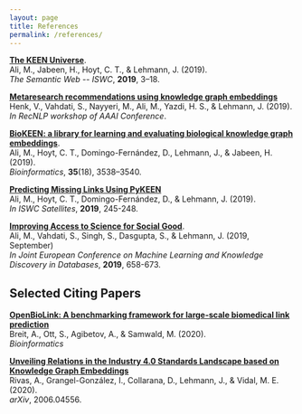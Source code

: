```yaml
---
layout: page
title: References
permalink: /references/
---
```

[**The KEEN Universe**](https://doi.org/10.1007/978-3-030-30796-7_1).
<br /> Ali, M., Jabeen, H., Hoyt, C. T., & Lehmann, J. (2019).
<br /> *The Semantic Web -- ISWC*, **2019**, 3–18.

[**Metaresearch recommendations using knowledge graph embeddings**](https://recnlp2019.github.io/papers/RecNLP2019_paper_20.pdf)
<br /> Henk, V., Vahdati, S., Nayyeri, M., Ali, M., Yazdi, H. S., & Lehmann, J. (2019).
<br /> *In RecNLP workshop of AAAI Conference*.

[**BioKEEN: a library for learning and evaluating biological knowledge graph embeddings**](https://doi.org/10.1093/bioinformatics/btz117).
<br />Ali, M., Hoyt, C. T., Domingo-Fernández, D., Lehmann, J., & Jabeen, H. (2019).
<br /> *Bioinformatics*, **35**(18), 3538–3540. 

[**Predicting Missing Links Using PyKEEN**](http://ceur-ws.org/Vol-2456/paper64.pdf)
<br /> Ali, M., Hoyt, C. T., Domingo-Fernández, D., & Lehmann, J. (2019).
<br /> *In ISWC Satellites*, **2019**, 245-248.

[**Improving Access to Science for Social Good**](https://drive.google.com/file/d/1xHZyXRI1AShU8mgmOUZmrdX5mSmxWRvj/view).
<br /> Ali, M., Vahdati, S., Singh, S., Dasgupta, S., & Lehmann, J. (2019, September)
<br /> *In Joint European Conference on Machine Learning and Knowledge Discovery in Databases*, **2019**, 658-673.

## Selected Citing Papers

[**OpenBioLink: A benchmarking framework for large-scale biomedical link prediction**](https://doi.org/10.1093/bioinformatics/btaa274)
<br /> Breit, A., Ott, S., Agibetov, A., & Samwald, M. (2020).
<br /> *Bioinformatics* 

[**Unveiling Relations in the Industry 4.0 Standards Landscape based on Knowledge Graph Embeddings**](https://arxiv.org/abs/2006.04556)
<br /> Rivas, A., Grangel-González, I., Collarana, D., Lehmann, J., & Vidal, M. E. (2020).
<br /> *arXiv*, 2006.04556.
